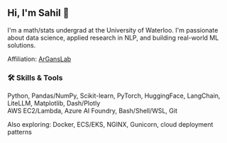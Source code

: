 ## Hi, I'm Sahil 👋

I'm a math/stats undergrad at the University of Waterloo. I'm passionate about data science, applied research in NLP, and building real-world ML solutions.

Affiliation: [ArGansLab](https://www.arganslab.com/)

### 🛠️ Skills & Tools

Python, Pandas/NumPy, Scikit-learn, PyTorch, HuggingFace, LangChain, LiteLLM, Matplotlib, Dash/Plotly <br>
AWS EC2/Lambda, Azure AI Foundry, Bash/Shell/WSL, Git

Also exploring: Docker, ECS/EKS, NGINX, Gunicorn, cloud deployment patterns


